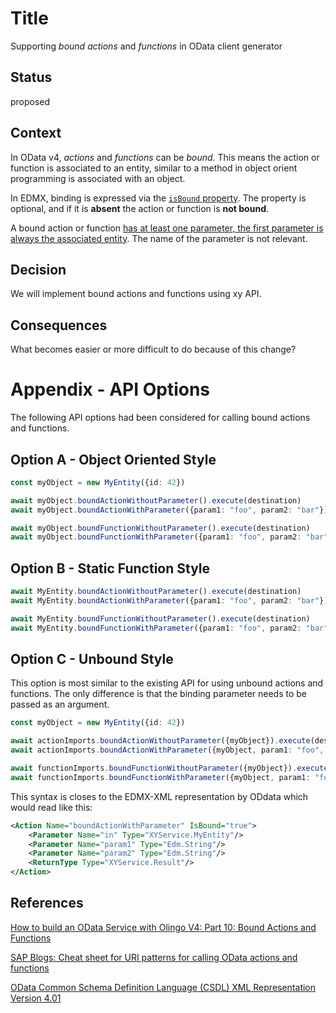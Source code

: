 # Title

Supporting _bound_ *actions* and *functions* in OData client generator

## Status

proposed

## Context

In OData v4, *actions* and *functions* can be _bound_.
This means the action or function is associated to an entity, similar to a method in object orient programming is associated with an object.

In EDMX, binding is expressed via the [`isBound` property](https://docs.oasis-open.org/odata/odata-csdl-xml/v4.01/os/odata-csdl-xml-v4.01-os.html#_Toc37318905).
The property is optional, and if it is **absent** the action or function is **not bound**.

A bound action or function [has at least one parameter, the first parameter is always the associated entity](https://docs.oasis-open.org/odata/odata-csdl-xml/v4.01/os/odata-csdl-xml-v4.01-os.html#sec_Parametereter).
The name of the parameter is not relevant.

## Decision

We will implement bound actions and functions using xy API.

## Consequences

What becomes easier or more difficult to do because of this change?

# Appendix - API Options

The following API options had been considered for calling bound actions and functions.

## Option A - Object Oriented Style

```typescript
const myObject = new MyEntity({id: 42})

await myObject.boundActionWithoutParameter().execute(destination)
await myObject.boundActionWithParameter({param1: "foo", param2: "bar"}).execute(destination)

await myObject.boundFunctionWithoutParameter().execute(destination)
await myObject.boundFunctionWithParameter({param1: "foo", param2: "bar"}).execute(destination)
```

## Option B - Static Function Style

```typescript
await MyEntity.boundActionWithoutParameter().execute(destination)
await MyEntity.boundActionWithParameter({param1: "foo", param2: "bar"}).execute(destination)

await MyEntity.boundFunctionWithoutParameter().execute(destination)
await MyEntity.boundFunctionWithParameter({param1: "foo", param2: "bar"}).execute(destination)
```

## Option C - Unbound Style

This option is most similar to the existing API for using unbound actions and functions.
The only difference is that the binding parameter needs to be passed as an argument.

```typescript
const myObject = new MyEntity({id: 42})

await actionImports.boundActionWithoutParameter({myObject}).execute(destination)
await actionImports.boundActionWithParameter({myObject, param1: "foo", param2: "bar"}).execute(destination)

await functionImports.boundFunctionWithoutParameter({myObject}).execute(destination)
await functionImports.boundFunctionWithParameter({myObject, param1: "foo", param2: "bar"}).execute(destination)
```

This syntax is closes to the EDMX-XML representation by ODdata which would read like this:

```xml
<Action Name="boundActionWithParameter" IsBound="true">
    <Parameter Name="in" Type="XYService.MyEntity"/>
    <Parameter Name="param1" Type="Edm.String"/>
    <Parameter Name="param2" Type="Edm.String"/>
    <ReturnType Type="XYService.Result"/>
</Action>
```

## References

[How to build an OData Service with Olingo V4: Part 10: Bound Actions and Functions](https://olingo.apache.org/doc/odata4/tutorials/action/tutorial_bound_action.html)

[SAP Blogs: Cheat sheet for URI patterns for calling OData actions and functions](https://blogs.sap.com/2021/08/21/cheat-sheet-for-uri-patterns-for-calling-odata-actions-and-functions/)

[OData Common Schema Definition Language (CSDL) XML Representation Version 4.01](https://docs.oasis-open.org/odata/odata-csdl-xml/v4.01/os/odata-csdl-xml-v4.01-os.html)
